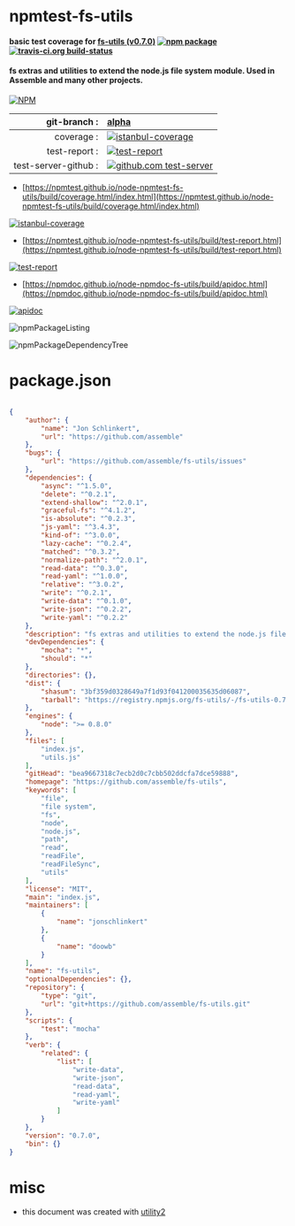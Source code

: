 # npmtest-fs-utils

#### basic test coverage for  [fs-utils (v0.7.0)](https://github.com/assemble/fs-utils)  [![npm package](https://img.shields.io/npm/v/npmtest-fs-utils.svg?style=flat-square)](https://www.npmjs.org/package/npmtest-fs-utils) [![travis-ci.org build-status](https://api.travis-ci.org/npmtest/node-npmtest-fs-utils.svg)](https://travis-ci.org/npmtest/node-npmtest-fs-utils)

#### fs extras and utilities to extend the node.js file system module. Used in Assemble and many other projects.

[![NPM](https://nodei.co/npm/fs-utils.png?downloads=true&downloadRank=true&stars=true)](https://www.npmjs.com/package/fs-utils)

| git-branch : | [alpha](https://github.com/npmtest/node-npmtest-fs-utils/tree/alpha)|
|--:|:--|
| coverage : | [![istanbul-coverage](https://npmtest.github.io/node-npmtest-fs-utils/build/coverage.badge.svg)](https://npmtest.github.io/node-npmtest-fs-utils/build/coverage.html/index.html)|
| test-report : | [![test-report](https://npmtest.github.io/node-npmtest-fs-utils/build/test-report.badge.svg)](https://npmtest.github.io/node-npmtest-fs-utils/build/test-report.html)|
| test-server-github : | [![github.com test-server](https://npmtest.github.io/node-npmtest-fs-utils/GitHub-Mark-32px.png)](https://npmtest.github.io/node-npmtest-fs-utils/build/app/index.html) | | build-artifacts : | [![build-artifacts](https://npmtest.github.io/node-npmtest-fs-utils/glyphicons_144_folder_open.png)](https://github.com/npmtest/node-npmtest-fs-utils/tree/gh-pages/build)|

- [https://npmtest.github.io/node-npmtest-fs-utils/build/coverage.html/index.html](https://npmtest.github.io/node-npmtest-fs-utils/build/coverage.html/index.html)

[![istanbul-coverage](https://npmtest.github.io/node-npmtest-fs-utils/build/screenCapture.buildCi.browser.%252Ftmp%252Fbuild%252Fcoverage.lib.html.png)](https://npmtest.github.io/node-npmtest-fs-utils/build/coverage.html/index.html)

- [https://npmtest.github.io/node-npmtest-fs-utils/build/test-report.html](https://npmtest.github.io/node-npmtest-fs-utils/build/test-report.html)

[![test-report](https://npmtest.github.io/node-npmtest-fs-utils/build/screenCapture.buildCi.browser.%252Ftmp%252Fbuild%252Ftest-report.html.png)](https://npmtest.github.io/node-npmtest-fs-utils/build/test-report.html)

- [https://npmdoc.github.io/node-npmdoc-fs-utils/build/apidoc.html](https://npmdoc.github.io/node-npmdoc-fs-utils/build/apidoc.html)

[![apidoc](https://npmdoc.github.io/node-npmdoc-fs-utils/build/screenCapture.buildCi.browser.%252Ftmp%252Fbuild%252Fapidoc.html.png)](https://npmdoc.github.io/node-npmdoc-fs-utils/build/apidoc.html)

![npmPackageListing](https://npmtest.github.io/node-npmtest-fs-utils/build/screenCapture.npmPackageListing.svg)

![npmPackageDependencyTree](https://npmtest.github.io/node-npmtest-fs-utils/build/screenCapture.npmPackageDependencyTree.svg)



# package.json

```json

{
    "author": {
        "name": "Jon Schlinkert",
        "url": "https://github.com/assemble"
    },
    "bugs": {
        "url": "https://github.com/assemble/fs-utils/issues"
    },
    "dependencies": {
        "async": "^1.5.0",
        "delete": "^0.2.1",
        "extend-shallow": "^2.0.1",
        "graceful-fs": "^4.1.2",
        "is-absolute": "^0.2.3",
        "js-yaml": "^3.4.3",
        "kind-of": "^3.0.0",
        "lazy-cache": "^0.2.4",
        "matched": "^0.3.2",
        "normalize-path": "^2.0.1",
        "read-data": "^0.3.0",
        "read-yaml": "^1.0.0",
        "relative": "^3.0.2",
        "write": "^0.2.1",
        "write-data": "^0.1.0",
        "write-json": "^0.2.2",
        "write-yaml": "^0.2.2"
    },
    "description": "fs extras and utilities to extend the node.js file system module. Used in Assemble and many other projects.",
    "devDependencies": {
        "mocha": "*",
        "should": "*"
    },
    "directories": {},
    "dist": {
        "shasum": "3bf359d0328649a7f1d93f041200035635d06087",
        "tarball": "https://registry.npmjs.org/fs-utils/-/fs-utils-0.7.0.tgz"
    },
    "engines": {
        "node": ">= 0.8.0"
    },
    "files": [
        "index.js",
        "utils.js"
    ],
    "gitHead": "bea9667318c7ecb2d0c7cbb502ddcfa7dce59888",
    "homepage": "https://github.com/assemble/fs-utils",
    "keywords": [
        "file",
        "file system",
        "fs",
        "node",
        "node.js",
        "path",
        "read",
        "readFile",
        "readFileSync",
        "utils"
    ],
    "license": "MIT",
    "main": "index.js",
    "maintainers": [
        {
            "name": "jonschlinkert"
        },
        {
            "name": "doowb"
        }
    ],
    "name": "fs-utils",
    "optionalDependencies": {},
    "repository": {
        "type": "git",
        "url": "git+https://github.com/assemble/fs-utils.git"
    },
    "scripts": {
        "test": "mocha"
    },
    "verb": {
        "related": {
            "list": [
                "write-data",
                "write-json",
                "read-data",
                "read-yaml",
                "write-yaml"
            ]
        }
    },
    "version": "0.7.0",
    "bin": {}
}
```



# misc
- this document was created with [utility2](https://github.com/kaizhu256/node-utility2)
